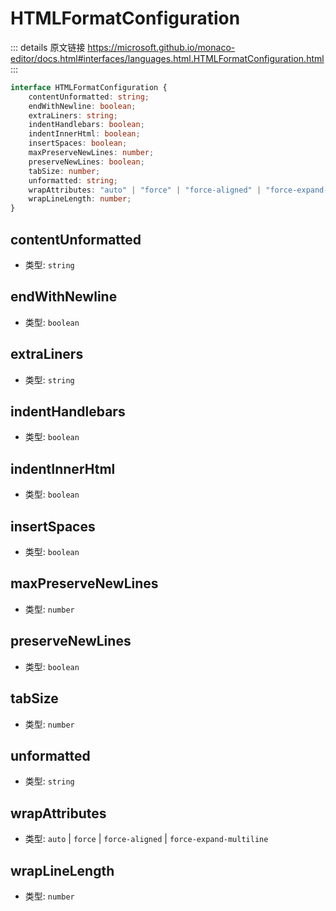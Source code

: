 # HTMLFormatConfiguration
        
::: details 原文链接
https://microsoft.github.io/monaco-editor/docs.html#interfaces/languages.html.HTMLFormatConfiguration.html
:::

```ts
interface HTMLFormatConfiguration {
    contentUnformatted: string;
    endWithNewline: boolean;
    extraLiners: string;
    indentHandlebars: boolean;
    indentInnerHtml: boolean;
    insertSpaces: boolean;
    maxPreserveNewLines: number;
    preserveNewLines: boolean;
    tabSize: number;
    unformatted: string;
    wrapAttributes: "auto" | "force" | "force-aligned" | "force-expand-multiline";
    wrapLineLength: number;
}
```

## contentUnformatted
- 类型: `string`
## endWithNewline
- 类型: `boolean`
## extraLiners
- 类型: `string`
## indentHandlebars
- 类型: `boolean`
## indentInnerHtml
- 类型: `boolean`
## insertSpaces
- 类型: `boolean`
## maxPreserveNewLines
- 类型: `number`
## preserveNewLines
- 类型: `boolean`
## tabSize
- 类型: `number`
## unformatted
- 类型: `string`
## wrapAttributes
- 类型: `auto` | `force` | `force-aligned` | `force-expand-multiline`
## wrapLineLength
- 类型: `number`